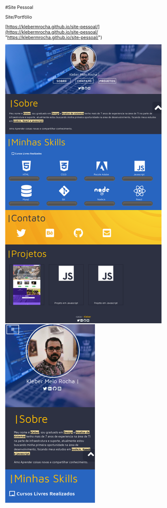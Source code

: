 #Site Pessoal 

Site/Portfólio 

[https://klebermrocha.github.io/site-pessoal/](https://klebermrocha.github.io/site-pessoal/ "https://klebermrocha.github.io/site-pessoal/")

![](img/screencapture/screencapture.png)
![](img/screencapture/screencapture-02.png)
